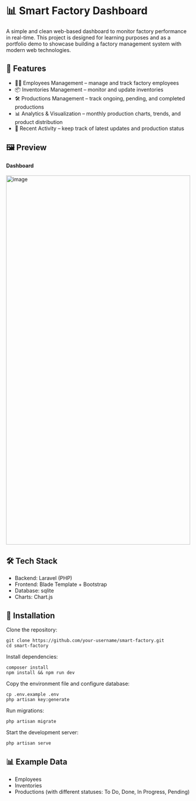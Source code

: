 # 📊 Smart Factory Dashboard

A simple and clean web-based dashboard to monitor factory performance in real-time.
This project is designed for learning purposes and as a portfolio demo to showcase building a factory management system with modern web technologies.

## 🚀 Features

- 👩‍💼 Employees Management – manage and track factory employees
- 📦 Inventories Management – monitor and update inventories
- 🛠️ Productions Management – track ongoing, pending, and completed productions
- 📊 Analytics & Visualization – monthly production charts, trends, and product distribution
- 📝 Recent Activity – keep track of latest updates and production status

## 🖼️ Preview

#### Dashboard
<img width="500" height="1000" alt="image" src="https://github.com/user-attachments/assets/e2f3f3b8-3f3f-40cf-8442-889b4eca4fe0" />

## 🛠️ Tech Stack

- Backend: Laravel (PHP)
- Frontend: Blade Template + Bootstrap
- Database: sqlite
- Charts: Chart.js

## 📂 Installation

Clone the repository:
```
git clone https://github.com/your-username/smart-factory.git
cd smart-factory
```

Install dependencies:
```
composer install
npm install && npm run dev
```

Copy the environment file and configure database:
```
cp .env.example .env
php artisan key:generate
```

Run migrations:
```
php artisan migrate
```

Start the development server:
```
php artisan serve
```

## 📊 Example Data

- Employees
- Inventories
- Productions (with different statuses: To Do, Done, In Progress, Pending)
